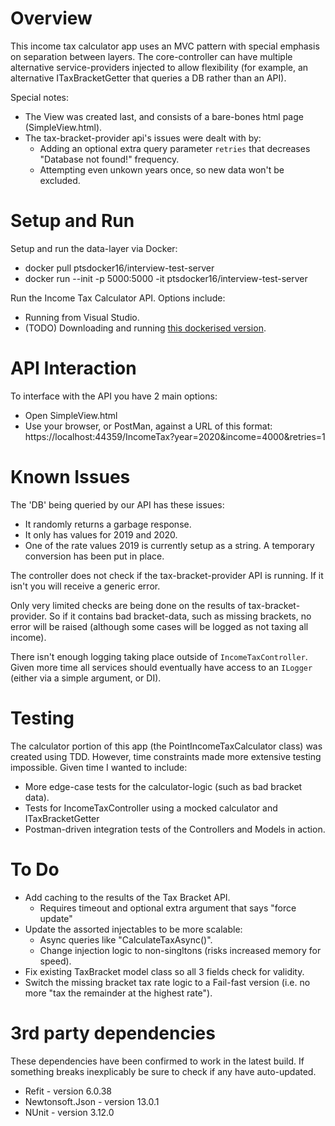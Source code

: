 # Overview

This income tax calculator app uses an MVC pattern with special emphasis on separation between layers. The core-controller can have multiple alternative service-providers injected to allow flexibility (for example, an alternative ITaxBracketGetter that queries a DB rather than an API).

Special notes:
 - The View was created last, and consists of a bare-bones html page (SimpleView.html).
 - The tax-bracket-provider api's issues were dealt with by:
   - Adding an optional extra query parameter `retries` that decreases "Database not found!" frequency.
   - Attempting even unkown years once, so new data won't be excluded.

# Setup and Run

Setup and run the data-layer via Docker:
 - docker pull ptsdocker16/interview-test-server
 - docker run --init -p 5000:5000 -it ptsdocker16/interview-test-server

Run the Income Tax Calculator API. Options include:
 - Running from Visual Studio.
 - (TODO) Downloading and running [this dockerised version](https://www.docker.com/).

# API Interaction
 
To interface with the API you have 2 main options:
 - Open SimpleView.html
 - Use your browser, or PostMan, against a URL of this format: https://localhost:44359/IncomeTax?year=2020&income=4000&retries=1

# Known Issues

The 'DB' being queried by our API has these issues:
 - It randomly returns a garbage response.
 - It only has values for 2019 and 2020.
 - One of the rate values 2019 is currently setup as a string. A temporary conversion has been put in place.
 
The controller does not check if the tax-bracket-provider API is running. If it isn't you will receive a generic error.

Only very limited checks are being done on the results of tax-bracket-provider. So if it contains bad bracket-data, such as missing brackets, no error will be raised (although some cases will be logged as not taxing all income).

There isn't enough logging taking place outside of `IncomeTaxController`. Given more time all services should eventually have access to an `ILogger` (either via a simple argument, or DI).

# Testing

The calculator portion of this app (the PointIncomeTaxCalculator class) was created using TDD. However, time constraints made more extensive testing impossible. Given time I wanted to include:
 - More edge-case tests for the calculator-logic (such as bad bracket data).
 - Tests for IncomeTaxController using a mocked calculator and ITaxBracketGetter
 - Postman-driven integration tests of the Controllers and Models in action. 

# To Do

 - Add caching to the results of the Tax Bracket API.
   - Requires timeout and optional extra argument that says "force update"
 - Update the assorted injectables to be more scalable:
   - Async queries like "CalculateTaxAsync()".
   - Change injection logic to non-singltons (risks increased memory for speed).
 - Fix existing TaxBracket model class so all 3 fields check for validity.
 - Switch the missing bracket tax rate logic to a Fail-fast version (i.e. no more "tax the remainder at the highest rate").

# 3rd party dependencies

These dependencies have been confirmed to work in the latest build. If something breaks inexplicably be sure to check if any have auto-updated.

 - Refit - version 6.0.38
 - Newtonsoft.Json - version 13.0.1
 - NUnit - version 3.12.0
 